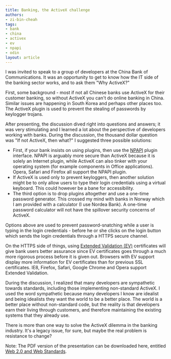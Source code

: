 ```yaml
---
title: Banking, the ActiveX challenge
authors:
- zi-bin-cheah
tags:
- bank
- china
- activex
- ev
- npapi
- odin
layout: article
---
```

<p>
I was invited to speak to a group of developers at the China Bank of Communications. It was an opportunity to get to know how the IT side of the banking sector works, and to ask them &quot;Why ActiveX?&quot;</p>

<p>First, some background - most if not all Chinese banks use ActiveX for their customer banking, so without ActiveX you can&#39;t do online banking in China. Similar issues are happening in South Korea and perhaps other places too. The ActiveX plugin is used to prevent the stealing of passwords by keylogger trojans.</p>

<p>After presenting, the discussion dived right into questions and answers; it was very stimulating and I learned a lot about the perspective of developers working with banks. During the discussion, the thousand dollar question was &quot;If not ActiveX, then what?&quot; I suggested three possible solutions:</p>

<ul>
<li>First, if your bank insists on using plugins, then use the <a href="http://dev.opera.com/articles/view/the-opera-plug-in-interface/">NPAPI</a> plugin interface. NPAPI is arguably more secure than ActiveX because it is solely an Internet plugin, while ActiveX can also tinker with your operating system (for example components in Office applications). Opera, Safari and Firefox all support the NPAPI plugin.</li>

<li>If ActiveX is used only to prevent keyloggers, then another solution might be to only allow users to type their login credentials using a virtual keyboard. This could however be a bane for accessibility.</li>

<li>The third option is to drop plugins altogether and use a one-time password generator. This crossed my mind with banks in Norway which I am provided with a calculator (I use Nordea Bank). A one-time password calculator will not have the spillover security concerns of ActiveX.</li>
</ul>
<p>
Options above are used to prevent password-snatching while a user is typing in the login credentials - before he or she clicks on the login button which sends the login credentials through a HTTPS secure channel.
</p>
<p>
On the HTTPS side of things, using <a href="http://en.wikipedia.org/wiki/Extended_Validation_Certificate">Extended Validation (EV)</a> certificates will give bank users better assurance since EV certificates goes through a much more rigorous process before it is given out. Browsers with EV support display more information for EV certificates than for previous SSL certificates. IE8, Firefox, Safari, Google Chrome and Opera support Extended Validation.
</p>
<p>During the discussion, I realized that many developers are sympathetic towards standards, including those implementing non-standard ActiveX. I used the word sympathetic because many developers I know are idealist and being idealists they want the world to be a better place. The world is a better place without non-standard code, but the reality is that developers earn their living through customers, and therefore maintaining the existing systems that they already use.</p>

<p>There is more than one way to solve the ActiveX dilemma in the banking industry. It&#39;s a legacy issue, for sure, but maybe the real problem is resistance to change?</p>

<p>Note: The PDF version of the presentation can be downloaded here, entitled <a href="http://people.opera.com/zibin/bankofcommunication_9thNov.pdf"> Web 2.0 and Web Standards</a>.</p>
